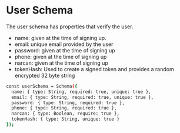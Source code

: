 # User Schema

The user schema has properties that verify the user.
- name: given at the time of signing up.
- email: unique email provided by the user
- password: given at the time of signing up
- phone: given at the time of signing up
- narcan: given at the time of signing up
- tokenHash: Used to create a signed token and provides a random encrypted 32 byte string

```sh
const userSchema = Schema({
  name: { type: String, required: true, unique: true },
  email: { type: String, required: true, unique: true },
  password: { type: String, required: true },
  phone: { type: String, required: true },
  narcan: { type: Boolean, require: true },
  tokenHash: { type: String, unique: true }
});
